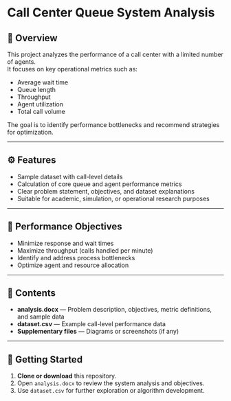 # Call Center Queue System Analysis

## 📘 Overview
This project analyzes the performance of a call center with a limited number of agents.  
It focuses on key operational metrics such as:
- Average wait time  
- Queue length  
- Throughput  
- Agent utilization  
- Total call volume  

The goal is to identify performance bottlenecks and recommend strategies for optimization.

---

## ⚙️ Features
- Sample dataset with call-level details  
- Calculation of core queue and agent performance metrics  
- Clear problem statement, objectives, and dataset explanations  
- Suitable for academic, simulation, or operational research purposes  

---

## 🎯 Performance Objectives
- Minimize response and wait times  
- Maximize throughput (calls handled per minute)  
- Identify and address process bottlenecks  
- Optimize agent and resource allocation  

---

## 📂 Contents
- **analysis.docx** — Problem description, objectives, metric definitions, and sample data  
- **dataset.csv** — Example call-level performance data  
- **Supplementary files** — Diagrams or screenshots (if any)

---

## 🚀 Getting Started
1. **Clone or download** this repository.  
2. Open `analysis.docx` to review the system analysis and objectives.  
3. Use `dataset.csv` for further exploration or algorithm development.  
